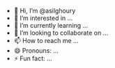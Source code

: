 - 👋 Hi, I’m @asilghoury
- 👀 I’m interested in ...
- 🌱 I’m currently learning ...
- 💞️ I’m looking to collaborate on ...
- 📫 How to reach me ...
- 😄 Pronouns: ...
- ⚡ Fun fact: ...

<!---
asilghoury/asilghoury is a ✨ special ✨ repository because its `README.md` (this file) appears on your GitHub profile.
You can click the Preview link to take a look at your changes.
--->
